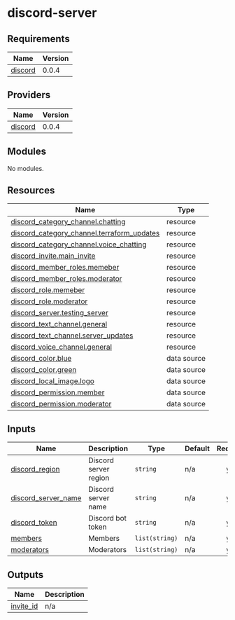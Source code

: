 # discord-server

<!-- BEGINNING OF PRE-COMMIT-TERRAFORM DOCS HOOK -->
## Requirements

| Name | Version |
|------|---------|
| <a name="requirement_discord"></a> [discord](#requirement\_discord) | 0.0.4 |

## Providers

| Name | Version |
|------|---------|
| <a name="provider_discord"></a> [discord](#provider\_discord) | 0.0.4 |

## Modules

No modules.

## Resources

| Name | Type |
|------|------|
| [discord_category_channel.chatting](https://registry.terraform.io/providers/aequasi/discord/0.0.4/docs/resources/category_channel) | resource |
| [discord_category_channel.terraform_updates](https://registry.terraform.io/providers/aequasi/discord/0.0.4/docs/resources/category_channel) | resource |
| [discord_category_channel.voice_chatting](https://registry.terraform.io/providers/aequasi/discord/0.0.4/docs/resources/category_channel) | resource |
| [discord_invite.main_invite](https://registry.terraform.io/providers/aequasi/discord/0.0.4/docs/resources/invite) | resource |
| [discord_member_roles.memeber](https://registry.terraform.io/providers/aequasi/discord/0.0.4/docs/resources/member_roles) | resource |
| [discord_member_roles.moderator](https://registry.terraform.io/providers/aequasi/discord/0.0.4/docs/resources/member_roles) | resource |
| [discord_role.memeber](https://registry.terraform.io/providers/aequasi/discord/0.0.4/docs/resources/role) | resource |
| [discord_role.moderator](https://registry.terraform.io/providers/aequasi/discord/0.0.4/docs/resources/role) | resource |
| [discord_server.testing_server](https://registry.terraform.io/providers/aequasi/discord/0.0.4/docs/resources/server) | resource |
| [discord_text_channel.general](https://registry.terraform.io/providers/aequasi/discord/0.0.4/docs/resources/text_channel) | resource |
| [discord_text_channel.server_updates](https://registry.terraform.io/providers/aequasi/discord/0.0.4/docs/resources/text_channel) | resource |
| [discord_voice_channel.general](https://registry.terraform.io/providers/aequasi/discord/0.0.4/docs/resources/voice_channel) | resource |
| [discord_color.blue](https://registry.terraform.io/providers/aequasi/discord/0.0.4/docs/data-sources/color) | data source |
| [discord_color.green](https://registry.terraform.io/providers/aequasi/discord/0.0.4/docs/data-sources/color) | data source |
| [discord_local_image.logo](https://registry.terraform.io/providers/aequasi/discord/0.0.4/docs/data-sources/local_image) | data source |
| [discord_permission.member](https://registry.terraform.io/providers/aequasi/discord/0.0.4/docs/data-sources/permission) | data source |
| [discord_permission.moderator](https://registry.terraform.io/providers/aequasi/discord/0.0.4/docs/data-sources/permission) | data source |

## Inputs

| Name | Description | Type | Default | Required |
|------|-------------|------|---------|:--------:|
| <a name="input_discord_region"></a> [discord\_region](#input\_discord\_region) | Discord server region | `string` | n/a | yes |
| <a name="input_discord_server_name"></a> [discord\_server\_name](#input\_discord\_server\_name) | Discord server name | `string` | n/a | yes |
| <a name="input_discord_token"></a> [discord\_token](#input\_discord\_token) | Discord bot token | `string` | n/a | yes |
| <a name="input_members"></a> [members](#input\_members) | Members | `list(string)` | n/a | yes |
| <a name="input_moderators"></a> [moderators](#input\_moderators) | Moderators | `list(string)` | n/a | yes |

## Outputs

| Name | Description |
|------|-------------|
| <a name="output_invite_id"></a> [invite\_id](#output\_invite\_id) | n/a |
<!-- END OF PRE-COMMIT-TERRAFORM DOCS HOOK -->
